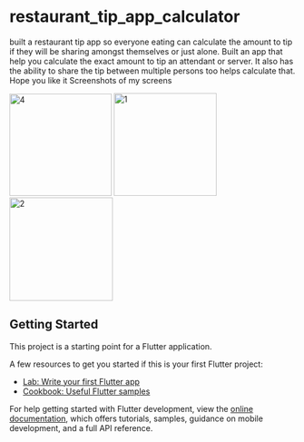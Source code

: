 # restaurant_tip_app_calculator

built a restaurant tip app so everyone eating can calculate the amount to tip if they will be sharing amongst themselves or just alone.
Built an app that help you calculate the exact amount to tip an attendant or server. It also has the ability to share the tip between
multiple persons too helps calculate that. Hope you like it
Screenshots of my screens


<img width="180" alt="4" src="https://user-images.githubusercontent.com/110603494/207089400-c45be055-810a-434e-8d0a-019e92906380.png">

<img width="181" alt="1" src="https://user-images.githubusercontent.com/110603494/207089387-72049b6f-cd21-4923-be5d-39811f71917b.png">

<img width="182" alt="2" src="https://user-images.githubusercontent.com/110603494/207089398-b94d7ba5-134d-48ef-bd7f-3b3338eddbd7.png">


## Getting Started

This project is a starting point for a Flutter application.

A few resources to get you started if this is your first Flutter project:

- [Lab: Write your first Flutter app](https://docs.flutter.dev/get-started/codelab)
- [Cookbook: Useful Flutter samples](https://docs.flutter.dev/cookbook)

For help getting started with Flutter development, view the
[online documentation](https://docs.flutter.dev/), which offers tutorials,
samples, guidance on mobile development, and a full API reference.

